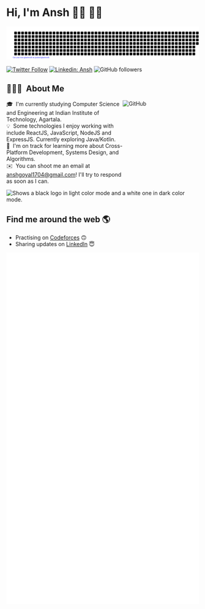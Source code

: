 # Hi, I'm Ansh 👋🏾 👨‍💻

![gitartwork](gitartwork.svg)

[![Twitter Follow](https://img.shields.io/badge/follow-%40ThisIsAnshG-1DA1F2?logo=twitter&style=social)](https://twitter.com/ThisisAnshG)
[![Linkedin: Ansh](https://img.shields.io/badge/-Ansh-blue?style=flat-square&logo=Linkedin&logoColor=white&link=https://www.linkedin.com/in/thisisanshg/)](https://www.linkedin.com/in/thisisanshg/)
![GitHub followers](https://img.shields.io/github/followers/anshgoyalevil?label=Follow&style=social)


## 👨🏻‍💻 &nbsp;About Me

<img alt="GitHub" src="https://github.githubassets.com/images/mona-loading-dark.gif" width="200" height="200" align="right"/>

🎓 &nbsp;I'm currently studying Computer Science and Engineering at Indian Institute of Technology, Agartala.\
💡 &nbsp;Some technologies I enjoy working with include ReactJS, JavaScript, NodeJS and ExpressJS. Currently exploring Java/Kotlin.\
🌱 &nbsp;I'm on track for learning more about Cross-Platform Development, Systems Design, and Algorithms.\
✉️ &nbsp;You can shoot me an email at anshgoyal1704@gmail.com! I'll try to respond as soon as I can.

<picture>
  <source media="(prefers-color-scheme: dark)" srcset="[https://raw.githubusercontent.com/meshery/meshery-osm/master/.github/welcome/meshery-celebration-light.svg](https://raw.githubusercontent.com/meshery/meshery-osm/4a1b7ee702a56965c8eaa1b7965ac1a0487a7266/.github/welcome/meshery-celebration-dark.svg)">
  <source media="(prefers-color-scheme: light)" srcset="[https://raw.githubusercontent.com/meshery/meshery-osm/master/.github/welcome/meshery-celebration-dark.svg](https://raw.githubusercontent.com/meshery/meshery-osm/4a1b7ee702a56965c8eaa1b7965ac1a0487a7266/.github/welcome/meshery-celebration-dark.svg)">
  <img alt="Shows a black logo in light color mode and a white one in dark color mode." src="">
  </picture>

## Find me around the web 🌎
- Practising on <a href="https://www.codeforces.com/profile/127001evil/">Codeforces</a> 🙃
- Sharing updates on <a href="https://www.linkedin.com/in/thisisanshg/">LinkedIn</a> 😇

<picture>
  <img src="/github-metrics.svg" alt="Metrics">
</picture>
